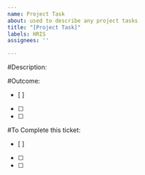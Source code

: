 ```yaml
---
name: Project Task
about: used to describe any project tasks
title: "[Project Task]"
labels: HRIS
assignees: ''

---
```


#Description:

#Outcome:
- [ ]  
- [ ] 
- [ ] 


#To Complete this ticket:
- [ ]  
- [ ] 
- [ ] 

